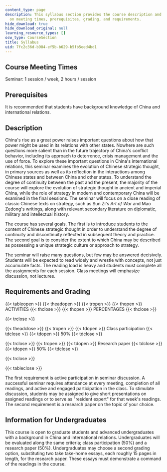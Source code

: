 ```yaml
---
content_type: page
description: This syllabus section provides the course description and information
  on meeting times, prerequisites, grading, and requirements.
hide_download: true
hide_download_original: null
learning_resource_types: []
ocw_type: CourseSection
title: Syllabus
uid: 7fc2c36d-b984-ef5b-b629-b5fb5eed4bd1
---
```


Course Meeting Times
--------------------

Seminar: 1 session / week, 2 hours / session

Prerequisites
-------------

It is recommended that students have background knowledge of China and international relations.

Description
-----------

China's rise as a great power raises important questions about how that power might be used in its relations with other states. Nowhere are such questions more salient than in the future trajectory of China's conflict behavior, including its approach to deterrence, crisis management and the use of force. To explore these important questions in China's international relations, this seminar examines the evolution of Chinese strategic thought, in primary sources as well as its reflection in the interactions among Chinese states and between China and other states. To understand the degree of continuity between the past and the present, the majority of the course will explore the evolution of strategic thought in ancient and imperial China, while the role of strategy in modern and contemporary China will be examined in the final sessions. The seminar will focus on a close reading of classic Chinese texts on strategy, such as Sun Zi's _Art of War_ and Mao Zedong's writings, along with relevant secondary literature on diplomatic, military and intellectual history.

The course has several goals. The first is to introduce students to the content of Chinese strategic thought in order to understand the degree of continuity and discontinuity reflected in subsequent theory and practice. The second goal is to consider the extent to which China may be described as possessing a unique strategic culture or approach to strategy.

The seminar will raise many questions, but few may be answered decisively. Students will be expected to read widely and wrestle with concepts, not just accumulate facts. The reading load is heavy and students must complete all the assignments for each session. Class meetings will emphasize discussion, not lectures.

Requirements and Grading
------------------------

{{< tableopen >}}
{{< theadopen >}}
{{< tropen >}}
{{< thopen >}}
ACTIVITIES
{{< thclose >}}
{{< thopen >}}
PERCENTAGES
{{< thclose >}}

{{< trclose >}}

{{< theadclose >}}
{{< tropen >}}
{{< tdopen >}}
Class participation
{{< tdclose >}}
{{< tdopen >}}
50%
{{< tdclose >}}

{{< trclose >}}
{{< tropen >}}
{{< tdopen >}}
Research paper
{{< tdclose >}}
{{< tdopen >}}
50%
{{< tdclose >}}

{{< trclose >}}

{{< tableclose >}}

The first requirement is active participation in seminar discussion. A successful seminar requires attendance at every meeting, completion of all readings, and active and engaged participation in the class. To stimulate discussion, students may be assigned to give short presentations on assigned readings or to serve as "resident expert" for that week's readings. The second requirement is a research paper on the topic of your choice.

Information for Undergraduates
------------------------------

This course is open to graduate students and advanced undergraduates with a background in China and international relations. Undergraduates will be evaluated along the same criteria; class participation (50%) and a research paper (50%). Undergraduates may choose a second grading option, substituting two take take-home essays, each roughly 15 pages in length, for the research paper. These essays must demonstrate a command of the readings in the course.